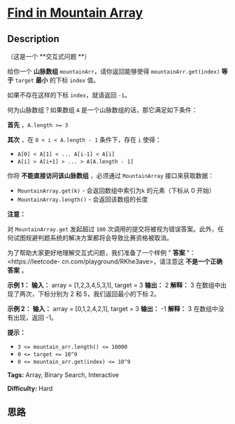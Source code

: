 # [Find in Mountain Array][title]

## Description

（这是一个 **交互式问题  **）

给你一个 **山脉数组**  `mountainArr`，请你返回能够使得 `mountainArr.get(index)`  **等于**
`target`  **最小**  的下标 `index` 值。

如果不存在这样的下标 `index`，就请返回 `-1`。



何为山脉数组？如果数组 `A` 是一个山脉数组的话，那它满足如下条件：

**首先** ，`A.length >= 3`

**其次** ，在 `0 < i < A.length - 1` 条件下，存在 `i` 使得：

  * `A[0] < A[1] < ... A[i-1] < A[i]`
  * `A[i] > A[i+1] > ... > A[A.length - 1]`



你将  **不能直接访问该山脉数组** ，必须通过 `MountainArray` 接口来获取数据：

  * `MountainArray.get(k)` \- 会返回数组中索引为`k` 的元素（下标从 0 开始）
  * `MountainArray.length()` \- 会返回该数组的长度



**注意：**

对 `MountainArray.get` 发起超过 `100`
次调用的提交将被视为错误答案。此外，任何试图规避判题系统的解决方案都将会导致比赛资格被取消。

为了帮助大家更好地理解交互式问题，我们准备了一个样例 " **答案** "：<https://leetcode-
cn.com/playground/RKhe3ave>，请注意这 **不是一个正确答案** 。



**示例 1：**
            **输入：** array = [1,2,3,4,5,3,1], target = 3    **输出：** 2    **解释：** 3 在数组中出现了两次，下标分别为 2 和 5，我们返回最小的下标 2。

**示例 2：**
            **输入：** array = [0,1,2,4,2,1], target = 3    **输出：** -1    **解释：** 3 在数组中没有出现，返回 -1。    



**提示：**

  * `3 <= mountain_arr.length() <= 10000`
  * `0 <= target <= 10^9`
  * `0 <= mountain_arr.get(index) <= 10^9`


**Tags:** Array, Binary Search, Interactive

**Difficulty:** Hard

## 思路

[title]: https://leetcode-cn.com/problems/find-in-mountain-array
